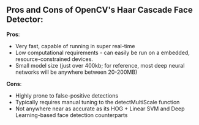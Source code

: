 ## **Pros and Cons of OpenCV's Haar Cascade Face Detector**:

**Pros**:
- Very fast, capable of running in super real-time
- Low computational requirements - can easily be run on a embedded, resource-constrained devices.
- Small model size (just over 400kb; for reference, most deep neural networks will be anywhere between 20-200MB)

**Cons**:
- Highly prone to false-positive detections
- Typically requires manual tuning to the detectMultiScale function
- Not anywhere near as accurate as its HOG + Linear SVM and Deep Learning-based face detection 
  counterparts
